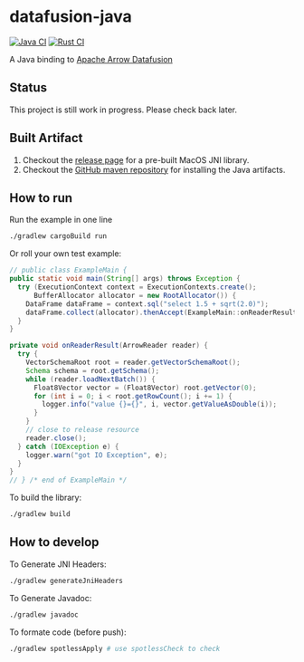 # datafusion-java

[![Java CI](https://github.com/Jimexist/datafusion-java/actions/workflows/java.yml/badge.svg)](https://github.com/Jimexist/datafusion-java/actions/workflows/java.yml) [![Rust CI](https://github.com/Jimexist/datafusion-java/actions/workflows/rust.yml/badge.svg)](https://github.com/Jimexist/datafusion-java/actions/workflows/rust.yml)

A Java binding to [Apache Arrow Datafusion][1]

## Status

This project is still work in progress. Please check back later.

## Built Artifact

1. Checkout the [release page](https://github.com/Jimexist/datafusion-java/releases) for a pre-built MacOS JNI library.
1. Checkout the [GitHub maven repository](https://github.com/Jimexist/datafusion-java/packages/1047809) for installing the Java artifacts.

## How to run

Run the example in one line

```bash
./gradlew cargoBuild run
```

Or roll your own test example:

```java
// public class ExampleMain {
public static void main(String[] args) throws Exception {
  try (ExecutionContext context = ExecutionContexts.create();
      BufferAllocator allocator = new RootAllocator()) {
    DataFrame dataFrame = context.sql("select 1.5 + sqrt(2.0)");
    dataFrame.collect(allocator).thenAccept(ExampleMain::onReaderResult);
  }
}

private void onReaderResult(ArrowReader reader) {
  try {
    VectorSchemaRoot root = reader.getVectorSchemaRoot();
    Schema schema = root.getSchema();
    while (reader.loadNextBatch()) {
      Float8Vector vector = (Float8Vector) root.getVector(0);
      for (int i = 0; i < root.getRowCount(); i += 1) {
        logger.info("value {}={}", i, vector.getValueAsDouble(i));
      }
    }
    // close to release resource
    reader.close();
  } catch (IOException e) {
    logger.warn("got IO Exception", e);
  }
}
// } /* end of ExampleMain */
```

To build the library:

```bash
./gradlew build
```

## How to develop

To Generate JNI Headers:

```bash
./gradlew generateJniHeaders
```

To Generate Javadoc:

```bash
./gradlew javadoc
```

To formate code (before push):

```bash
./gradlew spotlessApply # use spotlessCheck to check
```

[1]: https://github.com/apache/arrow-datafusion
